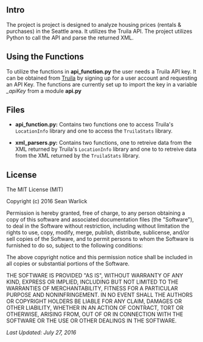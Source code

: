 ## Intro  
The project is project is designed to analyze housing prices (rentals & purchases) in the Seattle area.  It utilizes the Truila API.  The project utilizes Python to call the API and parse the returned XML.  

## Using the Functions
To utilize the functions in **api_function.py** the user needs a Truila API key.  It can be obtained from [Truila](http://developer.trulia.com/page) by signing up for a user account and requesting an API Key.  The functions are currently set up to import the key in a variable *\_apiKey* from a module **api.py**  

## Files  
* **api_function.py:** Contains two functions one to access Truila's `LocationInfo` library and one to access the `TruilaStats` library.   

* **xml_parsers.py:** Contains two functions, one to retreive data from the XML returned by Truila's `LocationInfo` library and one to to retreive data from the XML returned by the `TruilaStats` library.  

## License
The MIT License (MIT)

Copyright (c) 2016 Sean Warlick

Permission is hereby granted, free of charge, to any person obtaining a copy
of this software and associated documentation files (the "Software"), to deal
in the Software without restriction, including without limitation the rights
to use, copy, modify, merge, publish, distribute, sublicense, and/or sell
copies of the Software, and to permit persons to whom the Software is
furnished to do so, subject to the following conditions:

The above copyright notice and this permission notice shall be included in all
copies or substantial portions of the Software.

THE SOFTWARE IS PROVIDED "AS IS", WITHOUT WARRANTY OF ANY KIND, EXPRESS OR
IMPLIED, INCLUDING BUT NOT LIMITED TO THE WARRANTIES OF MERCHANTABILITY,
FITNESS FOR A PARTICULAR PURPOSE AND NONINFRINGEMENT. IN NO EVENT SHALL THE
AUTHORS OR COPYRIGHT HOLDERS BE LIABLE FOR ANY CLAIM, DAMAGES OR OTHER
LIABILITY, WHETHER IN AN ACTION OF CONTRACT, TORT OR OTHERWISE, ARISING FROM,
OUT OF OR IN CONNECTION WITH THE SOFTWARE OR THE USE OR OTHER DEALINGS IN THE
SOFTWARE.

*Last Updated: July 27, 2016*
